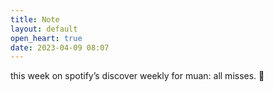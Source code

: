 ```yaml
---
title: Note
layout: default
open_heart: true
date: 2023-04-09 08:07
---
```


this week on spotify’s discover weekly for muan: all misses. 🙁

